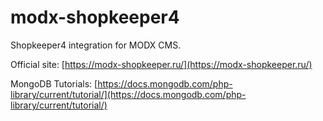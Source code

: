 # modx-shopkeeper4

Shopkeeper4 integration for MODX CMS.

Official site:
[https://modx-shopkeeper.ru/](https://modx-shopkeeper.ru/)

MongoDB Tutorials:
[https://docs.mongodb.com/php-library/current/tutorial/](https://docs.mongodb.com/php-library/current/tutorial/)
